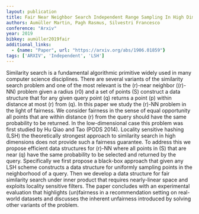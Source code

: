 ```yaml
---
layout: publication
title: Fair Near Neighbor Search Independent Range Sampling In High Dimensions
authors: Aumüller Martin, Pagh Rasmus, Silvestri Francesco
conference: "Arxiv"
year: 2019
bibkey: aumüller2019fair
additional_links:
  - {name: "Paper", url: "https://arxiv.org/abs/1906.01859"}
tags: ['ARXIV', 'Independent', 'LSH']
---
```

Similarity search is a fundamental algorithmic primitive widely used in many computer science disciplines. There are several variants of the similarity search problem and one of the most relevant is the (r)-near neighbor ((r)-NN) problem given a radius (r0) and a set of points (S) construct a data structure that for any given query point (q) returns a point (p) within distance at most (r) from (q). In this paper we study the (r)-NN problem in the light of fairness. We consider fairness in the sense of equal opportunity all points that are within distance (r) from the query should have the same probability to be returned. In the low-dimensional case this problem was first studied by Hu Qiao and Tao (PODS 2014). Locality sensitive hashing (LSH) the theoretically strongest approach to similarity search in high dimensions does not provide such a fairness guarantee. To address this we propose efficient data structures for (r)-NN where all points in (S) that are near (q) have the same probability to be selected and returned by the query. Specifically we first propose a black-box approach that given any LSH scheme constructs a data structure for uniformly sampling points in the neighborhood of a query. Then we develop a data structure for fair similarity search under inner product that requires nearly-linear space and exploits locality sensitive filters. The paper concludes with an experimental evaluation that highlights (un)fairness in a recommendation setting on real-world datasets and discusses the inherent unfairness introduced by solving other variants of the problem.
